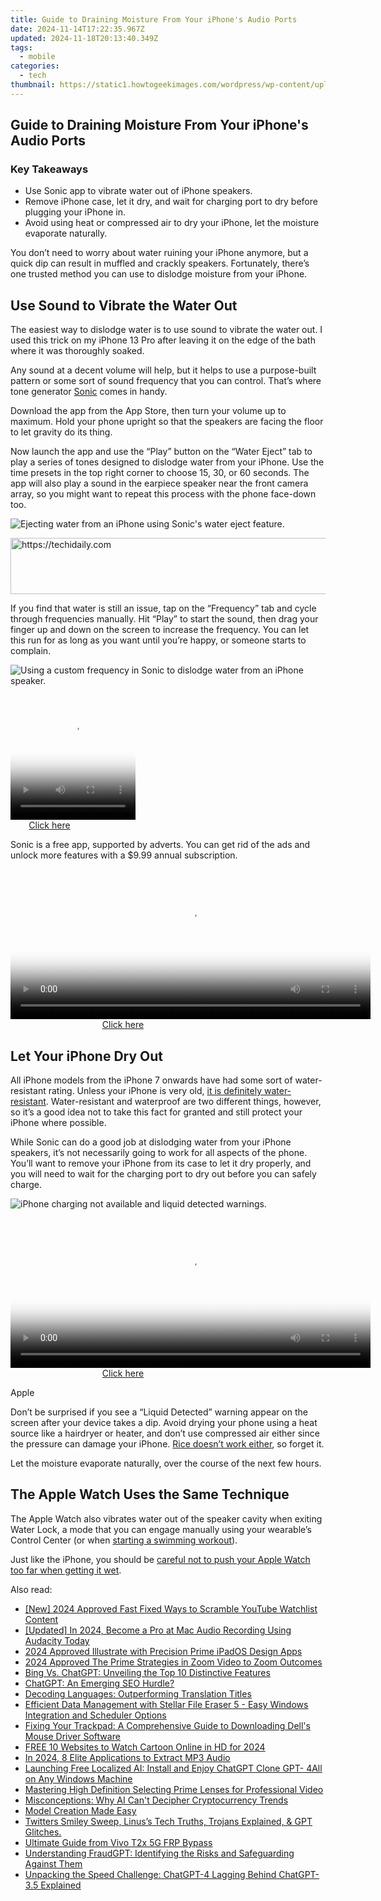 ```yaml
---
title: Guide to Draining Moisture From Your iPhone's Audio Ports
date: 2024-11-14T17:22:35.967Z
updated: 2024-11-18T20:13:40.349Z
tags:
  - mobile
categories:
  - tech
thumbnail: https://static1.howtogeekimages.com/wordpress/wp-content/uploads/2024/07/shutterstock_2414366361.jpg
---
```


## Guide to Draining Moisture From Your iPhone's Audio Ports

### Key Takeaways

* Use Sonic app to vibrate water out of iPhone speakers.
* Remove iPhone case, let it dry, and wait for charging port to dry before plugging your iPhone in.
* Avoid using heat or compressed air to dry your iPhone, let the moisture evaporate naturally.

 You don’t need to worry about water ruining your iPhone anymore, but a quick dip can result in muffled and crackly speakers. Fortunately, there’s one trusted method you can use to dislodge moisture from your iPhone.

##  Use Sound to Vibrate the Water Out

 The easiest way to dislodge water is to use sound to vibrate the water out. I used this trick on my iPhone 13 Pro after leaving it on the edge of the bath where it was thoroughly soaked.

 Any sound at a decent volume will help, but it helps to use a purpose-built pattern or some sort of sound frequency that you can control. That’s where tone generator [Sonic](https://apps.apple.com/us/app/sonic-tone-generator/id986999895) comes in handy.

 Download the app from the App Store, then turn your volume up to maximum. Hold your phone upright so that the speakers are facing the floor to let gravity do its thing.

 Now launch the app and use the “Play” button on the “Water Eject” tab to play a series of tones designed to dislodge water from your iPhone. Use the time presets in the top right corner to choose 15, 30, or 60 seconds. The app will also play a sound in the earpiece speaker near the front camera array, so you might want to repeat this process with the phone face-down too.

![Ejecting water from an iPhone using Sonic's water eject feature.](https://static1.howtogeekimages.com/wordpress/wp-content/uploads/2024/07/eject_water.PNG) 

<!-- affiliate ads begin -->
<a href="https://appsumo.8odi.net/c/5597632/2043662/7443" target="_top" id="2043662">
  <img src="//a.impactradius-go.com/display-ad/7443-2043662" border="0" alt="https://techidaily.com" width="728" height="90"/>
</a>
<img height="0" width="0" src="https://appsumo.8odi.net/i/5597632/2043662/7443" style="position:absolute;visibility:hidden;" border="0" />
<!-- affiliate ads end -->

 If you find that water is still an issue, tap on the “Frequency” tab and cycle through frequencies manually. Hit “Play” to start the sound, then drag your finger up and down on the screen to increase the frequency. You can let this run for as long as you want until you’re happy, or someone starts to complain.

![Using a custom frequency in Sonic to dislodge water from an iPhone speaker.](https://static1.howtogeekimages.com/wordpress/wp-content/uploads/2024/07/tone_frequency.PNG) 

<!-- affiliate ads begin -->
<span id="1374820">
					<video width="200" height="200" style="cursor:pointer"
           poster="//a.impactradius-go.com/display-clicktoplayimage/1374820.png"
           onclick="if(!this.playClicked){this.play();this.setAttribute('controls',true);this.playClicked=true;}">
	   <source src="//a.impactradius-go.com/display-ad/15852-1374820">
	   <img src="//a.impactradius-go.com/display-clicktoplayimage/1374820.png" style="border: none; height: 100%; width: 100%; object-fit: contain">
	</video>
	<div style="width:125px;text-align:center"><a href="javascript:window.open(decodeURIComponent('https%3A%2F%2Fthefitville.pxf.io%2Fc%2F5597632%2F1374820%2F15852'), '_blank');void(0);">Click here</a></div>
</span>
<img height="0" width="0" src="https://imp.pxf.io/i/5597632/1374820/15852" style="position:absolute;visibility:hidden;" border="0" />
<!-- affiliate ads end -->

 Sonic is a free app, supported by adverts. You can get rid of the ads and unlock more features with a $9.99 annual subscription.

<!-- affiliate ads begin -->
<span id="1982459">
					<video width="576" height="240" style="cursor:pointer"
           poster="//a.impactradius-go.com/display-clicktoplayimage/1982459.png"
           onclick="if(!this.playClicked){this.play();this.setAttribute('controls',true);this.playClicked=true;}">
	   <source src="//a.impactradius-go.com/display-ad/22993-1982459">
	   <img src="//a.impactradius-go.com/display-clicktoplayimage/1982459.png" style="border: none; height: 100%; width: 100%; object-fit: contain">
	</video>
	<div style="width:360px;text-align:center"><a href="javascript:window.open(decodeURIComponent('https%3A%2F%2Fhomestyler.sjv.io%2Fc%2F5597632%2F1982459%2F22993'), '_blank');void(0);">Click here</a></div>
</span>
<img height="0" width="0" src="https://imp.pxf.io/i/5597632/1982459/22993" style="position:absolute;visibility:hidden;" border="0" />
<!-- affiliate ads end -->

##  Let Your iPhone Dry Out

 All iPhone models from the iPhone 7 onwards have had some sort of water-resistant rating. Unless your iPhone is very old, [it is definitely water-resistant](https://fox-hovers.techidaily.com/updated-2024-approved-reimagining-the-corporate-environment-to-maximize-employee-potential/). Water-resistant and waterproof are two different things, however, so it’s a good idea not to take this fact for granted and still protect your iPhone where possible.

 While Sonic can do a good job at dislodging water from your iPhone speakers, it’s not necessarily going to work for all aspects of the phone. You’ll want to remove your iPhone from its case to let it dry properly, and you will need to wait for the charging port to dry out before you can safely charge.

![iPhone charging not available and liquid detected warnings.](https://static1.howtogeekimages.com/wordpress/wp-content/uploads/2024/07/screenshot-2024-07-09-at-14-25-20.png) 

<!-- affiliate ads begin -->
<span id="1982570">
					<video width="576" height="240" style="cursor:pointer"
           poster="//a.impactradius-go.com/display-clicktoplayimage/1982570.png"
           onclick="if(!this.playClicked){this.play();this.setAttribute('controls',true);this.playClicked=true;}">
	   <source src="//a.impactradius-go.com/display-ad/22993-1982570">
	   <img src="//a.impactradius-go.com/display-clicktoplayimage/1982570.png" style="border: none; height: 100%; width: 100%; object-fit: contain">
	</video>
	<div style="width:360px;text-align:center"><a href="javascript:window.open(decodeURIComponent('https%3A%2F%2Fhomestyler.sjv.io%2Fc%2F5597632%2F1982570%2F22993'), '_blank');void(0);">Click here</a></div>
</span>
<img height="0" width="0" src="https://imp.pxf.io/i/5597632/1982570/22993" style="position:absolute;visibility:hidden;" border="0" />
<!-- affiliate ads end -->

Apple

 Don’t be surprised if you see a “Liquid Detected” warning appear on the screen after your device takes a dip. Avoid drying your phone using a heat source like a hairdryer or heater, and don’t use compressed air either since the pressure can damage your iPhone. [Rice doesn’t work either](https://sim-unlock.techidaily.com/easily-unlock-your-oppo-k11-5g-device-sim-by-drfone-android/), so forget it.

 Let the moisture evaporate naturally, over the course of the next few hours.

##  The Apple Watch Uses the Same Technique

 The Apple Watch also vibrates water out of the speaker cavity when exiting Water Lock, a mode that you can engage manually using your wearable’s Control Center (or when [starting a swimming workout](https://some-knowledge.techidaily.com/galaxy-s8-review-bringing-movies-to-life-with-4k-for-2024/)).

 Just like the iPhone, you should be [careful not to push your Apple Watch too far when getting it wet](https://digital-screen-recording.techidaily.com/updated-2024-approved-superior-mac-screen-recorder-options-not-bandicam/).

<ins class="adsbygoogle"
     style="display:block"
     data-ad-format="autorelaxed"
     data-ad-client="ca-pub-7571918770474297"
     data-ad-slot="1223367746"></ins>

<ins class="adsbygoogle"
     style="display:block"
     data-ad-client="ca-pub-7571918770474297"
     data-ad-slot="8358498916"
     data-ad-format="auto"
     data-full-width-responsive="true"></ins>

<span class="atpl-alsoreadstyle">Also read:</span>
<div><ul>
<li><a href="https://youtube-blog.techidaily.com/024-approved-fast-fixed-ways-to-scramble-youtube-watchlist-content/"><u>[New] 2024 Approved Fast Fixed Ways to Scramble YouTube Watchlist Content</u></a></li>
<li><a href="https://screen-activity-recording.techidaily.com/updated-in-2024-become-a-pro-at-mac-audio-recording-using-audacity-today/"><u>[Updated] In 2024, Become a Pro at Mac Audio Recording Using Audacity Today</u></a></li>
<li><a href="https://some-knowledge.techidaily.com/2024-approved-illustrate-with-precision-prime-ipados-design-apps/"><u>2024 Approved Illustrate with Precision Prime iPadOS Design Apps</u></a></li>
<li><a href="https://some-skills.techidaily.com/2024-approved-the-prime-strategies-in-zoom-video-to-zoom-outcomes/"><u>2024 Approved The Prime Strategies in Zoom Video to Zoom Outcomes</u></a></li>
<li><a href="https://tech-haven.techidaily.com/bing-vs-chatgpt-unveiling-the-top-10-distinctive-features/"><u>Bing Vs. ChatGPT: Unveiling the Top 10 Distinctive Features</u></a></li>
<li><a href="https://tech-haven.techidaily.com/chatgpt-an-emerging-seo-hurdle/"><u>ChatGPT: An Emerging SEO Hurdle?</u></a></li>
<li><a href="https://tech-haven.techidaily.com/decoding-languages-outperforming-translation-titles/"><u>Decoding Languages: Outperforming Translation Titles</u></a></li>
<li><a href="https://data-safeguard.techidaily.com/efficient-data-management-with-stellar-file-eraser-5-easy-windows-integration-and-scheduler-options/"><u>Efficient Data Management with Stellar File Eraser 5 - Easy Windows Integration and Scheduler Options</u></a></li>
<li><a href="https://win-amazing.techidaily.com/fixing-your-trackpad-a-comprehensive-guide-to-downloading-dells-mouse-driver-software/"><u>Fixing Your Trackpad: A Comprehensive Guide to Downloading Dell's Mouse Driver Software</u></a></li>
<li><a href="https://meme-emoji.techidaily.com/free-10-websites-to-watch-cartoon-online-in-hd-for-2024/"><u>FREE 10 Websites to Watch Cartoon Online in HD for 2024</u></a></li>
<li><a href="https://extra-resources.techidaily.com/in-2024-8-elite-applications-to-extract-mp3-audio/"><u>In 2024, 8 Elite Applications to Extract MP3 Audio</u></a></li>
<li><a href="https://tech-haven.techidaily.com/launching-free-localized-ai-install-and-enjoy-chatgpt-clone-gpt-4all-on-any-windows-machine/"><u>Launching Free Localized AI: Install and Enjoy ChatGPT Clone GPT- 4All on Any Windows Machine</u></a></li>
<li><a href="https://extra-lessons.techidaily.com/mastering-high-definition-selecting-prime-lenses-for-professional-video/"><u>Mastering High Definition Selecting Prime Lenses for Professional Video</u></a></li>
<li><a href="https://tech-haven.techidaily.com/misconceptions-why-ai-cant-decipher-cryptocurrency-trends/"><u>Misconceptions: Why AI Can't Decipher Cryptocurrency Trends</u></a></li>
<li><a href="https://tech-haven.techidaily.com/model-creation-made-easy/"><u>Model Creation Made Easy</u></a></li>
<li><a href="https://tech-haven.techidaily.com/twitters-smiley-sweep-linuss-tech-truths-trojans-explained-and-gpt-glitches/"><u>Twitters Smiley Sweep, Linus’s Tech Truths, Trojans Explained, & GPT Glitches.</u></a></li>
<li><a href="https://bypass-frp.techidaily.com/ultimate-guide-from-vivo-t2x-5g-frp-bypass-by-drfone-android/"><u>Ultimate Guide from Vivo T2x 5G FRP Bypass</u></a></li>
<li><a href="https://tech-haven.techidaily.com/understanding-fraudgpt-identifying-the-risks-and-safeguarding-against-them/"><u>Understanding FraudGPT: Identifying the Risks and Safeguarding Against Them</u></a></li>
<li><a href="https://tech-haven.techidaily.com/unpacking-the-speed-challenge-chatgpt-4-lagging-behind-chatgpt-35-explained/"><u>Unpacking the Speed Challenge: ChatGPT-4 Lagging Behind ChatGPT- 3.5 Explained</u></a></li>
</ul></div>

